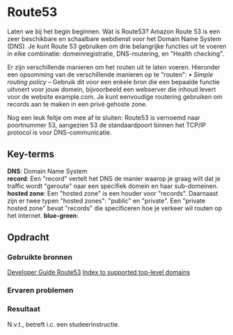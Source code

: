 # Route53
Laten we bij het begin beginnen. Wat is Route53? Amazon Route 53 is een zeer beschikbare en schaalbare webdienst voor het Domain Name System (DNS). Je kunt Route 53 gebruiken om drie belangrijke functies uit te voeren in elke combinatie: domeinregistratie, DNS-routering, en "Health checking". 

Er zijn verschillende manieren om het routen uit te laten voeren. Hieronder een opsomming van de verschillende manieren op te "routen":
• *Simple routing policy* – Gebruik dit voor een enkele bron die een bepaalde functie uitvoert voor jouw domein, bijvoorbeeld een webserver die inhoud levert voor de website example.com. Je kunt eenvoudige routering gebruiken om records aan te maken in een privé gehoste zone.



Nog een leuk feitje om mee af te sluiten: Route53 is vernoemd naar  poortnummer 53,  aangezien 53 de standaardpoort binnen het TCP/IP protocol is voor DNS-communicatie. 
## Key-terms
**DNS**: Domain Name System  
**record**: Een "record" vertelt het DNS de manier waarop je graag wilt dat je traffic wordt "geroute" naar een specifiek domein en haar sub-domeinen. 
**hosted zone**:  Een "hosted zone" is een houder voor "records". Daarnaast zijn er twee typen "hosted zones": "public" en "private". Een "private hosted zone" bevat "records" die specificeren hoe je verkeer wil routen op het internet. 
**blue-green**:


## Opdracht
### Gebruikte bronnen
[Developer Guide Route53](https://docs.aws.amazon.com/Route53/latest/DeveloperGuide/Welcome.html)
[Index to supported top-level domains](https://docs.aws.amazon.com/Route53/latest/DeveloperGuide/registrar-tld-list.html#registrar-tld-list-index)

### Ervaren problemen


### Resultaat
N.v.t., betreft i.c. een studeerinstructie. 
